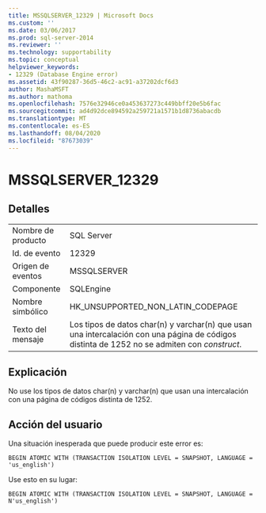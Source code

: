 ```yaml
---
title: MSSQLSERVER_12329 | Microsoft Docs
ms.custom: ''
ms.date: 03/06/2017
ms.prod: sql-server-2014
ms.reviewer: ''
ms.technology: supportability
ms.topic: conceptual
helpviewer_keywords:
- 12329 (Database Engine error)
ms.assetid: 43f90287-36d5-46c2-ac91-a37202dcf6d3
author: MashaMSFT
ms.author: mathoma
ms.openlocfilehash: 7576e32946ce0a453637273c449bbff20e5b6fac
ms.sourcegitcommit: ad4d92dce894592a259721a1571b1d8736abacdb
ms.translationtype: MT
ms.contentlocale: es-ES
ms.lasthandoff: 08/04/2020
ms.locfileid: "87673039"
---
```

# <a name="mssqlserver_12329"></a>MSSQLSERVER_12329
    
## <a name="details"></a>Detalles  
  
|||  
|-|-|  
|Nombre de producto|SQL Server|  
|Id. de evento|12329|  
|Origen de eventos|MSSQLSERVER|  
|Componente|SQLEngine|  
|Nombre simbólico|HK_UNSUPPORTED_NON_LATIN_CODEPAGE|  
|Texto del mensaje|Los tipos de datos char(n) y varchar(n) que usan una intercalación con una página de códigos distinta de 1252 no se admiten con *construct*.|  
  
## <a name="explanation"></a>Explicación  
 No use los tipos de datos char(n) y varchar(n) que usan una intercalación con una página de códigos distinta de 1252.  
  
## <a name="user-action"></a>Acción del usuario  
 Una situación inesperada que puede producir este error es:  
  
```  
BEGIN ATOMIC WITH (TRANSACTION ISOLATION LEVEL = SNAPSHOT, LANGUAGE = 'us_english')  
```  
  
 Use esto en su lugar:  
  
```  
BEGIN ATOMIC WITH (TRANSACTION ISOLATION LEVEL = SNAPSHOT, LANGUAGE = N'us_english')  
```  
  
  
